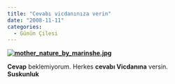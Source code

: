 ```yaml
---
title: "Cevabı vicdanınıza verin"
date: "2008-11-11"
categories: 
  - Günün Çilesi
---
```


**[![mother_nature_by_marinshe.jpg](/uploads/2008/11/mother_nature_by_marinshe.jpg)](/uploads/2008/11/mother_nature_by_marinshe.jpg "mother_nature_by_marinshe.jpg")**

**Cevap** beklemiyorum. Herkes **cevabı Vicdanına** versin.                   **Suskunluk**
